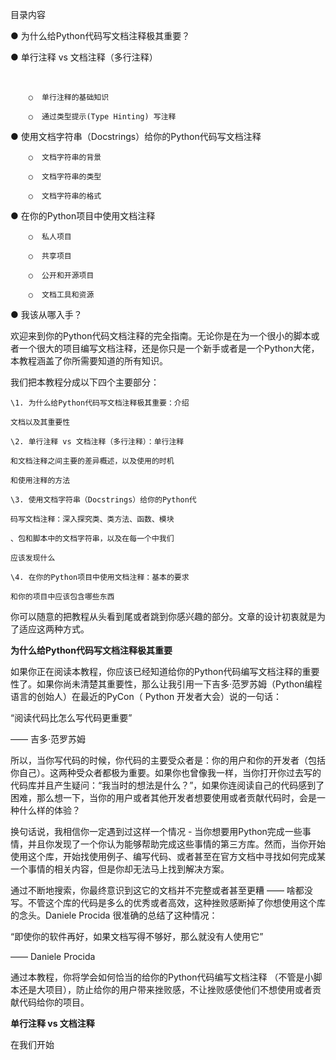 目录内容



●  为什么给Python代码写文档注释极其重要？

●  单行注释 vs 文档注释（多行注释）

​	

        ○  单行注释的基础知识
    
        ○  通过类型提示(Type Hinting) 写注释

●  使用文档字符串（Docstrings）给你的Python代码写文档注释

        ○  文档字符串的背景
    
        ○  文档字符串的类型
    
        ○  文档字符串的格式

●  在你的Python项目中使用文档注释

        ○  私人项目
    
        ○  共享项目
    
        ○  公开和开源项目
    
        ○  文档工具和资源

●  我该从哪入手？

        

欢迎来到你的Python代码文档注释的完全指南。无论你是在为一个很小的脚本或者一个很大的项目编写文档注释，还是你只是一个新手或者是一个Python大佬，本教程涵盖了你所需要知道的所有知识。



我们把本教程分成以下四个主要部分：

    \1. 为什么给Python代码写文档注释极其重要：介绍
    
    文档以及其重要性
    
    \2. 单行注释 vs 文档注释（多行注释）：单行注释
    
    和文档注释之间主要的差异概述，以及使用的时机
    
    和使用注释的方法
    
    \3. 使用文档字符串（Docstrings）给你的Python代
    
    码写文档注释：深入探究类、类方法、函数、模块
    
    、包和脚本中的文档字符串，以及在每一个中我们
    
    应该发现什么
    
    \4. 在你的Python项目中使用文档注释：基本的要求
    
    和你的项目中应该包含哪些东西



你可以随意的把教程从头看到尾或者跳到你感兴趣的部分。文章的设计初衷就是为了适应这两种方式。





**为什么给Python代码写文档注释极其重要**



如果你正在阅读本教程，你应该已经知道给你的Python代码编写文档注释的重要性了。如果你尚未清楚其重要性，那么让我引用一下吉多·范罗苏姆（Python编程语言的创始人）在最近的PyCon（ Python 开发者大会）说的一句话：



“阅读代码比怎么写代码更重要”



—— 吉多·范罗苏姆



所以，当你写代码的时候，你代码的主要受众者是：你的用户和你的开发者（包括你自己）。这两种受众者都极为重要。如果你也曾像我一样，当你打开你过去写的代码库并且产生疑问：“我当时的想法是什么？”，如果你连阅读自己的代码感到了困难，那么想一下，当你的用户或者其他开发者想要使用或者贡献代码时，会是一种什么样的体验？



换句话说，我相信你一定遇到过这样一个情况 - 当你想要用Python完成一些事情，并且你发现了一个你认为能够帮助完成这些事情的第三方库。然而，当你开始使用这个库，开始找使用例子、编写代码、或者甚至在官方文档中寻找如何完成某一个事情的相关内容，但是你却无法马上找到解决方案。



通过不断地搜索，你最终意识到这它的文档并不完整或者甚至更糟 —— 啥都没写。不管这个库的代码是多么的优秀或者高效，这种挫败感断掉了你想使用这个库的念头。Daniele Procida 很准确的总结了这种情况：



“即使你的软件再好，如果文档写得不够好，那么就没有人使用它”



—— Daniele Procida





通过本教程，你将学会如何恰当的给你的Python代码编写文档注释 （不管是小脚本还是大项目），防止给你的用户带来挫败感，不让挫败感使他们不想使用或者贡献代码给你的项目。





**单行注释 vs 文档注释**

在我们开始